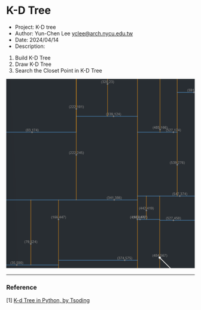 # K-D Tree 
* Project: K-D tree
* Author: Yun-Chen Lee yclee@arch.nycu.edu.tw
* Date: 2024/04/14
* Description:
1. Build K-D Tree
2. Draw K-D Tree
3. Search the Closet Point in K-D Tree

![image](https://github.com/yunchen-lee/2024_0414_p5_K-DTree/blob/main/3.gif)

---
### Reference
[1] [K-d Tree in Python, by Tsoding](https://youtube.com/playlist?list=PLguYJK7ydFE7R7KqRRVXw23kOrn6jiwqi&si=DxwA8OkyiFbaxBdh)
